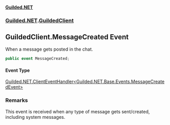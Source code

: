 
#### [Guilded.NET](index 'index')
### [Guilded.NET](index#Guilded_NET 'Guilded.NET').[GuildedClient](GuildedClient 'Guilded.NET.GuildedClient')
## GuildedClient.MessageCreated Event
When a message gets posted in the chat.  
```csharp
public event MessageCreated;
```

#### Event Type
[Guilded.NET.ClientEventHandler&lt;](ClientEventHandler_T_(GuildedClient_T) 'Guilded.NET.ClientEventHandler&lt;T&gt;(Guilded.NET.GuildedClient, T)')[Guilded.NET.Base.Events.MessageCreatedEvent](https://docs.microsoft.com/en-us/dotnet/api/Guilded.NET.Base.Events.MessageCreatedEvent 'Guilded.NET.Base.Events.MessageCreatedEvent')[&gt;](ClientEventHandler_T_(GuildedClient_T) 'Guilded.NET.ClientEventHandler&lt;T&gt;(Guilded.NET.GuildedClient, T)')
### Remarks
This event is received when any type of message gets sent/created, including system messages.  
